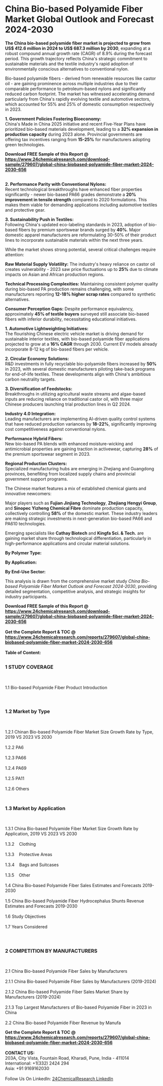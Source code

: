 <h1>China Bio-based Polyamide Fiber Market Global Outlook and Forecast 2024-2030</h1><p><strong>The China bio-based polyamide fiber market is projected to grow from US$ 412.6 million in 2024 to US$ 687.3 million by 2030</strong>, expanding at a robust compound annual growth rate (CAGR) of 8.9% during the forecast period. This growth trajectory reflects China's strategic commitment to sustainable materials and the textile industry's rapid adoption of environmentally conscious alternatives to conventional nylon.</p><p>Bio-based polyamide fibers - derived from renewable resources like castor oil - are gaining prominence across multiple industries due to their comparable performance to petroleum-based nylons and significantly reduced carbon footprint. The market has witnessed accelerating demand particularly from China's rapidly evolving textile and automotive sectors, which accounted for 55% and 25% of domestic consumption respectively in 2023.</p><p><strong>1. Government Policies Fostering Bioeconomy:</strong><br>
China's Made in China 2025 initiative and recent Five-Year Plans have prioritized bio-based materials development, leading to a <strong>32% expansion in production capacity</strong> during 2023 alone. Provincial governments are offering tax incentives ranging from <strong>15-25%</strong> for manufacturers adopting green technologies.</p><div><b>Download FREE Sample of this Report @ 
            <a href="https://www.24chemicalresearch.com/download-sample/279607/global-china-biobased-polyamide-fiber-market-2024-2030-656">
            https://www.24chemicalresearch.com/download-sample/279607/global-china-biobased-polyamide-fiber-market-2024-2030-656</a></b></div><br><p><strong>2. Performance Parity with Conventional Nylons:</strong><br>
Recent technological breakthroughs have enhanced fiber properties significantly - newer bio-based PA66 grades demonstrate a <strong>20% improvement in tensile strength</strong> compared to 2020 formulations. This makes them viable for demanding applications including automotive textiles and protective gear.</p><p><strong>3. Sustainability Push in Textiles:</strong><br>
Following China's updated eco-labeling standards in 2023, adoption of bio-based fibers by premium sportswear brands surged by <strong>40%</strong>. Major domestic apparel manufacturers are reformulating 30-50% of their product lines to incorporate sustainable materials within the next three years.</p><p>While the market shows strong potential, several critical challenges require attention:</p><p><strong>Raw Material Supply Volatility:</strong> The industry's heavy reliance on castor oil creates vulnerability - 2023 saw price fluctuations up to <strong>25%</strong> due to climate impacts on Asian and African production regions.</p><p><strong>Technical Processing Complexities:</strong> Maintaining consistent polymer quality during bio-based PA production remains challenging, with some manufacturers reporting <strong>12-18% higher scrap rates</strong> compared to synthetic alternatives.</p><p><strong>Consumer Perception Gaps:</strong> Despite performance equivalency, approximately <strong>45% of textile buyers</strong> surveyed still associate bio-based fibers with inferior durability, necessitating educational initiatives.</p><p><strong>1. Automotive Lightweighting Initiatives:</strong><br>
The flourishing Chinese electric vehicle market is driving demand for sustainable interior textiles, with bio-based polyamide fiber applications projected to grow at a <strong>16% CAGR</strong> through 2030. Current EV models already incorporate 8-12 kg of bio-based fibers per vehicle.</p><p><strong>2. Circular Economy Solutions:</strong><br>
R&amp;D investments in fully recyclable bio-polyamide fibers increased by <strong>50%</strong> in 2023, with several domestic manufacturers piloting take-back programs for end-of-life textiles. These developments align with China's ambitious carbon neutrality targets.</p><p><strong>3. Diversification of Feedstocks:</strong><br>
Breakthroughs in utilizing agricultural waste streams and algae-based inputs are reducing reliance on traditional castor oil, with three major Chinese producers launching trial production lines in Q2 2024.</p><p><strong>Industry 4.0 Integration:</strong><br>
	Leading manufacturers are implementing AI-driven quality control systems that have reduced production variances by <strong>18-22%</strong>, significantly improving cost competitiveness against conventional nylons.</p><p><strong>Performance Hybrid Fibers:</strong><br>
	New bio-based PA blends with enhanced moisture-wicking and antimicrobial properties are gaining traction in activewear, capturing <strong>28%</strong> of the premium sportswear segment in 2023.</p><p><strong>Regional Production Clusters:</strong><br>
	Specialized manufacturing hubs are emerging in Zhejiang and Guangdong provinces, benefiting from localized supply chains and provincial government support programs.</p><p>The Chinese market features a mix of established chemical giants and innovative newcomers:</p><p>Major players such as <strong>Fujian Jinjiang Technology</strong>, <strong>Zhejiang Hengyi Group</strong>, and <strong>Sinopec Yizheng Chemical Fibre</strong> dominate production capacity, collectively controlling <strong>58%</strong> of the domestic market. These industry leaders are making strategic investments in next-generation bio-based PA66 and PA610 technologies.</p><p>Emerging specialists like <strong>Cathay Biotech</strong> and <strong>Kingfa Sci. &amp; Tech.</strong> are gaining market share through technological differentiation, particularly in high-performance applications and circular material solutions.</p><p><strong>By Polymer Type:</strong></p><p><strong>By Application:</strong></p><p><strong>By End-Use Sector:</strong></p><p>This analysis is drawn from the comprehensive market study <em>China Bio-based Polyamide Fiber Market Outlook and Forecast 2024-2030</em>, providing detailed segmentation, competitive analysis, and strategic insights for industry participants.</p><div><b>Download FREE Sample of this Report @ 
            <a href="https://www.24chemicalresearch.com/download-sample/279607/global-china-biobased-polyamide-fiber-market-2024-2030-656">
            https://www.24chemicalresearch.com/download-sample/279607/global-china-biobased-polyamide-fiber-market-2024-2030-656</a></b></div><br><div><b>Get the Complete Report & TOC @ 
            <a href="https://www.24chemicalresearch.com/reports/279607/global-china-biobased-polyamide-fiber-market-2024-2030-656">
            https://www.24chemicalresearch.com/reports/279607/global-china-biobased-polyamide-fiber-market-2024-2030-656</a></b></div><br>
            <b>Table of Content:</b><p><h2><span style="font-size:16px"><strong>1 STUDY COVERAGE</strong></span></h2><br />
<p>1.1 Bio-based Polyamide Fiber Product Introduction</p><br />
<h2><span style="font-size:16px"><strong>1.2 Market by Type</strong></span></h2><br />
<p>1.2.1 Chinan Bio-based Polyamide Fiber Market Size Growth Rate by Type, 2019 VS 2023 VS 2030<br /><br />
1.2.2 PA6&nbsp;&nbsp; &nbsp;<br /><br />
1.2.3 PA66<br /><br />
1.2.4 PA69<br /><br />
1.2.5 PA11<br /><br />
1.2.6 Others<br /><br />
<h2><span style="font-size:16px"><strong>1.3 Market by Application</strong></span></h2><br />
<p>1.3.1 China Bio-based Polyamide Fiber Market Size Growth Rate by Application, 2019 VS 2023 VS 2030<br /><br />
1.3.2&nbsp;&nbsp; &nbsp;Clothing<br /><br />
1.3.3&nbsp;&nbsp; &nbsp;Protective Areas<br /><br />
1.3.4&nbsp;&nbsp; &nbsp;Bags and Suitcases<br /><br />
1.3.5&nbsp;&nbsp; &nbsp;Other<br /><br />
1.4 China Bio-based Polyamide Fiber Sales Estimates and Forecasts 2019-2030<br /><br />
1.5 China Bio-based Polyamide Fiber Hydrocephalus Shunts Revenue Estimates and Forecasts 2019-2030<br /><br />
1.6 Study Objectives<br /><br />
1.7 Years Considered</p><br />
<h2><span style="font-size:16px"><strong>2 COMPETITION BY MANUFACTURERS</strong></span></h2><br />
<p>2.1 China Bio-based Polyamide Fiber Sales by Manufacturers<br /><br />
2.1.1 China Bio-based Polyamide Fiber Sales by Manufacturers (2019-2024)<br /><br />
2.1.2 China Bio-based Polyamide Fiber Sales Market Share by Manufacturers (2019-2024)<br /><br />
2.1.3 Top Largest Manufacturers of Bio-based Polyamide Fiber in 2023 in China<br /><br />
2.2 China Bio-based Polyamide Fiber Revenue by Manufa</p><div><b>Get the Complete Report & TOC @ 
            <a href="https://www.24chemicalresearch.com/reports/279607/global-china-biobased-polyamide-fiber-market-2024-2030-656">
            https://www.24chemicalresearch.com/reports/279607/global-china-biobased-polyamide-fiber-market-2024-2030-656</a></b></div><br><b>CONTACT US:</b><br>
            203A, City Vista, Fountain Road, Kharadi, Pune, India - 411014<br>
            International: +1(332) 2424 294<br>
            Asia: +91 9169162030 <br><br>
            Follow Us On LinkedIn: <a href="https://www.linkedin.com/company/24chemicalresearch/">24ChemicalResearch LinkedIn</a>